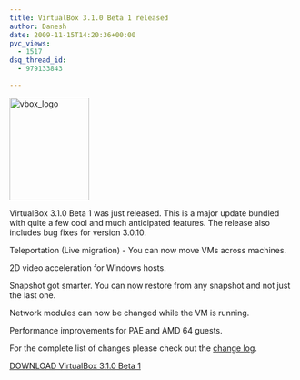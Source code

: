 ```yaml
---
title: VirtualBox 3.1.0 Beta 1 released
author: Danesh
date: 2009-11-15T14:20:36+00:00
pvc_views:
  - 1517
dsq_thread_id:
  - 979133843

---
```

[<img loading="lazy" class="alignnone size-full wp-image-1843" title="vbox_logo" src="/wp-content/uploads/2009/11/vbox_logo.png" alt="vbox_logo" width="140" height="180" />][1]

VirtualBox 3.1.0 Beta 1 was just released. This is a major update bundled with quite a few cool and much anticipated features. The release also includes bug fixes for version 3.0.10.

Teleportation (Live migration) - You can now move VMs across machines.

2D video acceleration for Windows hosts.

Snapshot got smarter. You can now restore from any snapshot and not just the last one.

Network modules can now be changed while the VM is running.

Performance improvements for PAE and AMD 64 guests.

For the complete list of changes please check out the [change log][2].

[DOWNLOAD VirtualBox 3.1.0 Beta 1][3]

 [1]: /wp-content/uploads/2009/11/vbox_logo.png
 [2]: http://forums.virtualbox.org/viewtopic.php?f=15&t=24458
 [3]: http://download.virtualbox.org/virtualbox/3.1.0_BETA1/